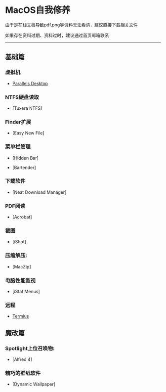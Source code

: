 # MacOS自我修养

由于是在线文档导致pdf,png等资料无法看清，建议直接下载相关文件

如果存在资料过期、资料过时，建议通过首页邮箱联系

***

## 基础篇

### 虚拟机

- [Parallels Desktop](https://www.parallels.com/)

### NTFS硬盘读取

- [Tuxera NTFS]

### Finder扩展

- [Easy New File]

### 菜单栏管理

- [Hidden Bar]

- [Bartender]

### 下载软件

- [Neat Download Manager]

### PDF阅读

- [Acrobat]

### 截图

- [iShot]

### 压缩解压:

- [MacZip]

### 电脑性能监视

- [iStat Menus]

### 远程

- [Termius](https://termius.com/)

## 魔改篇

### Spotlight上位召唤物:

- [Alfred 4]

### 精巧的壁纸软件

- [Dynamic Wallpaper]